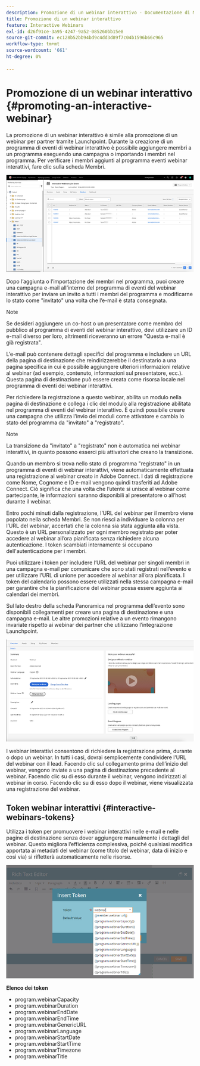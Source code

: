 ```yaml
---
description: Promozione di un webinar interattivo - Documentazione di Marketo - Documentazione del prodotto
title: Promozione di un webinar interattivo
feature: Interactive Webinars
exl-id: d26f91ce-3a95-4247-9a52-085260bb15e8
source-git-commit: ec128b52bb94bd9c4dd3d89f7c04b1596b66c965
workflow-type: tm+mt
source-wordcount: '661'
ht-degree: 0%

---
```


# Promozione di un webinar interattivo {#promoting-an-interactive-webinar}

La promozione di un webinar interattivo è simile alla promozione di un webinar per partner tramite Launchpoint. Durante la creazione di un programma di eventi di webinar interattivo è possibile aggiungere membri a un programma eseguendo una campagna o importando i membri nel programma. Per verificare i membri aggiunti al programma eventi webinar interattivi, fare clic sulla scheda Membri.

![](assets/promoting-an-interactive-webinar-1.png)

Dopo l’aggiunta o l’importazione dei membri nel programma, puoi creare una campagna e-mail all’interno del programma di eventi del webinar interattivo per inviare un invito a tutti i membri del programma e modificarne lo stato come &quot;invitato&quot; una volta che l’e-mail è stata consegnata.

>[!NOTE]
>
>Se desideri aggiungere un co-host o un presentatore come membro del pubblico al programma di eventi del webinar interattivo, devi utilizzare un ID e-mail diverso per loro, altrimenti riceveranno un errore &quot;Questa e-mail è già registrata&quot;.

L’e-mail può contenere dettagli specifici del programma e includere un URL della pagina di destinazione che reindirizzerebbe il destinatario a una pagina specifica in cui è possibile aggiungere ulteriori informazioni relative al webinar (ad esempio, contenuto, informazioni sul presentatore, ecc.). Questa pagina di destinazione può essere creata come risorsa locale nel programma di eventi dei webinar interattivi.

Per richiedere la registrazione a questo webinar, abilita un modulo nella pagina di destinazione e collega i clic del modulo alla registrazione abilitata nel programma di eventi del webinar interattivo. È quindi possibile creare una campagna che utilizza l’invio dei moduli come attivatore e cambia lo stato del programma da &quot;invitato&quot; a &quot;registrato&quot;.

>[!NOTE]
>
>La transizione da &quot;invitato&quot; a &quot;registrato&quot; non è automatica nei webinar interattivi, in quanto possono esserci più attivatori che creano la transizione.

Quando un membro si trova nello stato di programma &quot;registrato&quot; in un programma di eventi di webinar interattivi, viene automaticamente effettuata una registrazione al webinar creato in Adobe Connect. I dati di registrazione come Nome, Cognome e ID e-mail vengono quindi trasferiti ad Adobe Connect. Ciò significa che una volta che l’utente si unisce al webinar come partecipante, le informazioni saranno disponibili al presentatore o all’host durante il webinar.

Entro pochi minuti dalla registrazione, l’URL del webinar per il membro viene popolato nella scheda Membri. Se non riesci a individuare la colonna per l’URL del webinar, accertati che la colonna sia stata aggiunta alla vista. Questo è un URL personalizzato per ogni membro registrato per poter accedere al webinar all’ora pianificata senza richiedere alcuna autenticazione. I token scambiati internamente si occupano dell&#39;autenticazione per i membri.

Puoi utilizzare i token per includere l’URL del webinar per singoli membri in una campagna e-mail per comunicare che sono stati registrati nell’evento e per utilizzare l’URL di unione per accedere al webinar all’ora pianificata. I token del calendario possono essere utilizzati nella stessa campagna e-mail per garantire che la pianificazione del webinar possa essere aggiunta ai calendari dei membri.

Sul lato destro della scheda Panoramica nel programma dell’evento sono disponibili collegamenti per creare una pagina di destinazione e una campagna e-mail. Le altre promozioni relative a un evento rimangono invariate rispetto ai webinar dei partner che utilizzano l’integrazione Launchpoint.

![](assets/promoting-an-interactive-webinar-2.png)

I webinar interattivi consentono di richiedere la registrazione prima, durante o dopo un webinar. In tutti i casi, dovrai semplicemente condividere l’URL del webinar con il lead. Facendo clic sul collegamento prima dell’inizio del webinar, vengono inviate a una pagina di destinazione precedente al webinar. Facendo clic su di esso durante il webinar, vengono indirizzati al webinar in corso. Facendo clic su di esso dopo il webinar, viene visualizzata una registrazione del webinar.

## Token webinar interattivi {#interactive-webinars-tokens}

Utilizza i token per promuovere i webinar interattivi nelle e-mail e nelle pagine di destinazione senza dover aggiungere manualmente i dettagli del webinar. Questo migliora l’efficienza complessiva, poiché qualsiasi modifica apportata ai metadati del webinar (come titolo del webinar, data di inizio e così via) si rifletterà automaticamente nelle risorse.

![](assets/promoting-an-interactive-webinar-3.png)

**Elenco dei token**

* program.webinarCapacity
* program.webinarDuration
* program.webinarEndDate
* program.webinarEndTime
* program.webinarGenericURL
* program.webinarLanguage
* program.webinarStartDate
* program.webinarStartTime
* program.webinarTimezone
* program.webinarTitle
